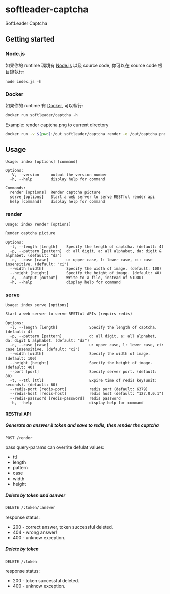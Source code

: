 # softleader-captcha
SoftLeader Captcha

## Getting started

### Node.js

如果你的 runtime 環境有 [Node.js](https://nodejs.org/en/) 以及 source code, 你可以在 source code 根目錄執行:

```shell
node index.js -h
```

### Docker

如果你的 runtime 有 [Docker](https://www.docker.com/), 可以執行:

```shell
docker run softleader/captcha -h
```

Example: render captcha.png to current directory

```sh
docker run -v $(pwd):/out softleader/captcha render -o /out/captcha.png
```

## Usage

```shell
Usage: index [options] [command]

Options:
  -V, --version     output the version number
  -h, --help        display help for command

Commands:
  render [options]  Render captcha picture
  serve [options]   Start a web server to serve RESTful render api
  help [command]    display help for command
```

### render

```shell
Usage: index render [options]

Render captcha picture

Options:
  -l, --length [length]    Specify the length of captcha. (default: 4)
  -p, --pattern [pattern]  d: all digit, a: all alphabet, da: digit & alphabet. (default: "da")
  -c, --case [case]        u: upper case, l: lower case, ci: case insensitive. (default: "ci")
  --width [width]          Specify the width of image. (default: 100)
  --height [height]        Specify the height of image. (default: 40)
  -o, --output [output]    Write to a file, instead of STDOUT
  -h, --help               display help for command
```

### serve

```shell
Usage: index serve [options]

Start a web server to serve RESTful APIs (requirs redis)

Options:
  -l, --length [length]              Specify the length of captcha. (default: 4)
  -p, --pattern [pattern]            d: all digit, a: all alphabet, da: digit & alphabet. (default: "da")
  -c, --case [case]                  u: upper case, l: lower case, ci: case insensitive. (default: "ci")
  --width [width]                    Specify the width of image. (default: 100)
  --height [height]                  Specify the height of image. (default: 40)
  --port [port]                      Specify server port. (default: 80)
  -t, --ttl [ttl]                    Expire time of redis key(unit: seconds). (default: 60)
  --redis-port [redis-port]          redis port (default: 6379)
  --redis-host [redis-host]          redis host (default: "127.0.0.1")
  --redis-password [redis-password]  redis password
  -h, --help                         display help for command
```

#### RESTful API

##### Generate an answer & token and save to redis, then render the captcha

```
POST /render 
```

pass query-params can overrite defulat values:

- ttl
- length
- pattern
- case
- width
- height

##### Delete by token and asnwer

```
DELETE /:token/:answer
```

response status:

- 200 - correct answer, token successful deleted.
- 404 - wrong answer!
- 400 - unknow exception.

##### Delete by token

```
DELETE /:token
```

response status:

- 200 - token successful deleted.
- 400 - unknow exception.
